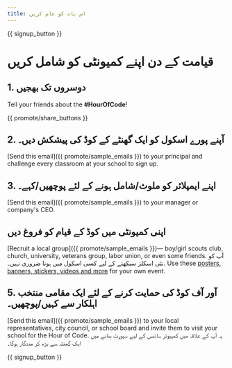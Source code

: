 ```yaml
---
title: اس بات کو عام کریں
---
```


{{ signup_button }}

# قیامت کے دن اپنے کمیونٹی کو شامل کریں

## 1. دوسروں تک بھجیں

Tell your friends about the **#HourOfCode**!

{{ promote/share_buttons }}

## 2. آپنے پورے اسکول کو ایک گھنٹے کے کوڈ کی پیشکش دیں۔

[Send this email]({{ promote/sample_emails }}) to your principal and challenge every classroom at your school to sign up.

## 3. اپنے ایمپلائر کو ملوث/شامل ہونے کے لئے پوچھیں/کہے۔

[Send this email]({{ promote/sample_emails }}) to your manager or company's CEO.

## اپنی کمیونٹی میں کوڈ کے قیام کو فروغ دیں

[Recruit a local group]({{ promote/sample_emails }})— boy/girl scouts club, church, university, veterans group, labor union, or even some friends. آپ کو نئی اسکلز سیکھنے کے لیے کسی اسکول میں ہونا ضروری نہیں۔. Use these [posters, banners, stickers, videos and more](/promote/resources) for your own event.

## 5. آور آف کوڈ کی حمایت کرنے کے لئے ایک مقامی منتخب اہلکار سے کہیں/پوچھیں۔

[Send this email]({{ promote/sample_emails }}) to your local representatives, city council, or school board and invite them to visit your school for the Hour of Code. یہ آپ کے علاقہ میں کمپیوٹر سائنس کے لیے سپورٹ بنانے میں ایک گھنٹہ سے بڑھ کر مددگار ہوگا۔

{{ signup_button }}